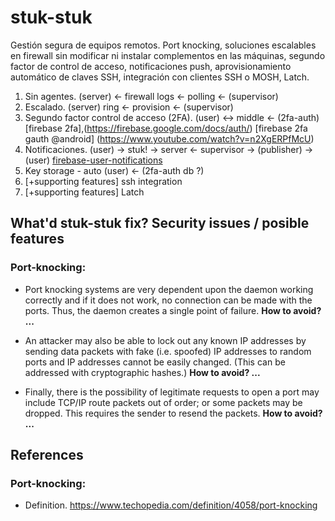 # stuk-stuk

Gestión segura de equipos remotos. Port knocking, soluciones escalables en firewall sin modificar ni instalar complementos en las máquinas, segundo factor de control de acceso, notificaciones push, aprovisionamiento automático de claves SSH, integración con clientes SSH o MOSH, Latch.

1. Sin agentes. (server) <- firewall logs <- polling <- (supervisor)
2. Escalado. (server) ring <- provision <- (supervisor)
3. Segundo factor control de acceso (2FA). (user) <-> middle <- (2fa-auth) [firebase 2fa],(https://firebase.google.com/docs/auth/) [firebase 2fa gauth @android] (https://www.youtube.com/watch?v=n2XgERPfMcU)
4. Notificaciones. (user) -> stuk! -> server <- supervisor -> (publisher) -> (user) [firebase-user-notifications](https://firebase.google.com/docs/functions/use-cases?hl=es-419)
5. Key storage - auto (user) <- (2fa-auth db ?)
6. [+supporting features] ssh integration
7. [+supporting features] Latch


## What'd stuk-stuk fix? Security issues / posible features

### Port-knocking:

* Port knocking systems are very dependent upon the daemon working correctly and if it does not work, no connection can be made with the ports. Thus, the daemon creates a single point of failure. **How to avoid? ...**

* An attacker may also be able to lock out any known IP addresses by sending data packets with fake (i.e. spoofed) IP addresses to random ports and IP addresses cannot be easily changed. (This can be addressed with cryptographic hashes.) **How to avoid? ...**

* Finally, there is the possibility of legitimate requests to open a port may include TCP/IP route packets out of order; or some packets may be dropped. This requires the sender to resend the packets. **How to avoid? ...**


## References

### Port-knocking:

* Definition. https://www.techopedia.com/definition/4058/port-knocking

